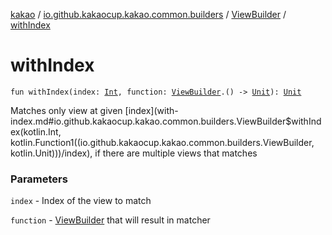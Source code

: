 [kakao](../../index.md) / [io.github.kakaocup.kakao.common.builders](../index.md) / [ViewBuilder](index.md) / [withIndex](./with-index.md)

# withIndex

`fun withIndex(index: `[`Int`](https://kotlinlang.org/api/latest/jvm/stdlib/kotlin/-int/index.html)`, function: `[`ViewBuilder`](index.md)`.() -> `[`Unit`](https://kotlinlang.org/api/latest/jvm/stdlib/kotlin/-unit/index.html)`): `[`Unit`](https://kotlinlang.org/api/latest/jvm/stdlib/kotlin/-unit/index.html)

Matches only view at given [index](with-index.md#io.github.kakaocup.kakao.common.builders.ViewBuilder$withIndex(kotlin.Int, kotlin.Function1((io.github.kakaocup.kakao.common.builders.ViewBuilder, kotlin.Unit)))/index), if there are multiple views that matches

### Parameters

`index` - Index of the view to match

`function` - [ViewBuilder](index.md) that will result in matcher